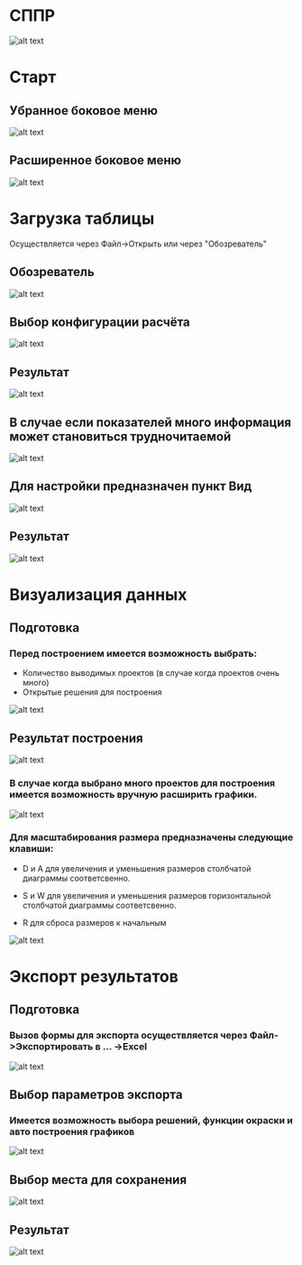 # СППР
![alt text][logo]

[logo]: images/4.PNG "Logo Title Text 2"
# Старт

## Убранное боковое меню
![alt text][logo1]

[logo1]: images/1.PNG "Logo Title Text 2"

## Расширенное боковое меню
![alt text][logo2]

[logo2]: images/3.PNG

# Загрузка таблицы

Осуществляется через Файл->Открыть или через "Обозреватель"

## Обозреватель
![alt text](images/5.PNG)

## Выбор конфигурации расчёта
![alt text](images/7.PNG)

## Результат
![alt text](images/8.PNG)

## В случае если показателей много информация может становиться трудночитаемой
![alt text](images/18.PNG)

## Для настройки предназначен пункт Вид

![alt text](images/20.PNG)

## Результат
![alt text](images/19.PNG)

# Визуализация данных
## Подготовка
### Перед построением имеется возможность выбрать:
* Количество выводимых проектов (в случае когда проектов очень много)
* Открытые решения для построения

![alt text](images/11.PNG)

## Результат построения

![alt text](images/12.PNG)

### В случае когда выбрано много проектов для построения имеется возможность вручную расширить графики.
![alt text](images/16.PNG)



### Для масштабирования размера предназначены следующие клавиши:

* D и A для увеличения и уменьшения размеров столбчатой диаграммы соответсвенно.

* S и W для увеличения и уменьшения размеров горизонтальной столбчатой диаграммы соответсвенно.

* R для сброса размеров к начальным

![alt text](images/17.PNG)

# Экспорт результатов
## Подготовка
### Вызов формы для экспорта осуществляется через Файл->Экспортировать в ... ->Excel
![alt text](images/2.PNG)

## Выбор параметров экспорта
### Имеется возможность выбора решений, функции окраски и авто построения графиков
![alt text](images/13.PNG)

## Выбор места для сохранения
![alt text](images/14.PNG)

## Результат
![alt text](images/15.PNG)
